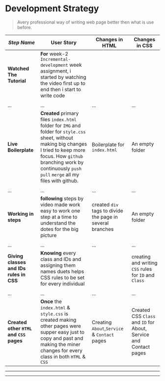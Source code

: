 # Development Strategy

> Avery professional way of writing web page better then what is use before.

| _Step Name_ | User Story | Changes in HTML | Changes in CSS |
| --- | --- | --- | --- |
| __Watched The Tutorial__ | **For** week-2 `Incremental-development` week assignment, i started by watching the video first up to end then i start to write code  |   |  |
|  | |  |  |
| ... | ... | ... | ... |
| __Live Boilerplate__ | **Created** primary files `index.html` folder for `IMG` and folder for `style.css` sheet, without making big changes I tried to keep more focus. How `github` branching work by continuously `push` `pull` `merge` all my files with github. | Boilerplate for `index.html`| An empty folder |
|  | |  |  |
| ... | ... | ... | ... |
| __Working in steps__ |**following** steps by video made work easy to work one step at a time to understand the dotes for the big picture  | created `div` tags to divide the page in several branches |An empty folder|
|  | |  |  |
| ... | ... | ... | ... |
| __Giving classes and IDs rules in CSS__ | **Knowing** every class and IDs and assigning them names duets helps CSS rules to be set for every individual | |creating and writing `CSS` rules for `ID` and `Class`|
|  | |  |  |
| ... | ... | ... | ... |
|__Created other `HTML` and `CSS` pages__|**Once** the `index.html` & `style.css` is created making other pages were supper easy just to copy and past and making the miner changes for every class in both `HTML` & `CSS`|Creating `About`,`Service` & `Contact` pages|Created CSS `Class` and `ID` for About, Service and Contact pages|
---
---